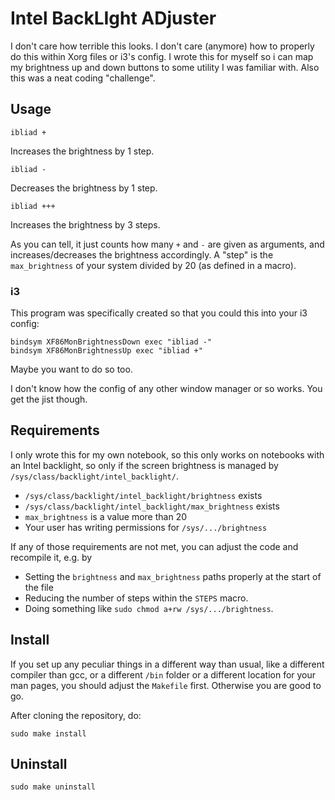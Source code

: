 # Intel BackLIght ADjuster

I don't care how terrible this looks. I don't care (anymore) how to properly do this
within Xorg files or i3's config. I wrote this for myself so i can map my 
brightness up and down buttons to some utility I was familiar with. Also this was a neat
coding "challenge".

## Usage

```
ibliad +
```
Increases the brightness by 1 step.
```
ibliad - 
```
Decreases the brightness by 1 step.
```
ibliad +++
```
Increases the brightness by 3 steps.

As you can tell, it just counts how many `+` and `-` are given as arguments, and
increases/decreases the brightness accordingly. A "step" is the `max_brightness`
of your system divided by 20 (as defined in a macro).

### i3

This program was specifically created so that you could this into your i3 config:

```
bindsym XF86MonBrightnessDown exec "ibliad -"
bindsym XF86MonBrightnessUp exec "ibliad +"

```
Maybe you want to do so too.

I don't know how the config of any other window manager or so works.
You get the jist though.

## Requirements

I only wrote this for my own notebook, so this only works on notebooks with an 
Intel backlight, so only if the screen brightness is managed 
by `/sys/class/backlight/intel_backlight/`.

 - `/sys/class/backlight/intel_backlight/brightness` exists
 - `/sys/class/backlight/intel_backlight/max_brightness` exists
 - `max_brightness` is a value more than 20
 - Your user has writing permissions for `/sys/.../brightness`

If any of those requirements are not met, you can adjust the code and recompile it, e.g. by

 - Setting the `brightness` and `max_brightness` paths properly at the start of the file
 - Reducing the number of steps within the `STEPS` macro.
 - Doing something like `sudo chmod a+rw /sys/.../brightness`.


## Install
If you set up any peculiar things in a different way than usual, like a different compiler than
gcc, or a different `/bin` folder or a different location for your man pages,
you should adjust the `Makefile` first. Otherwise you are good to go.

After cloning the repository, do:
```
sudo make install
```

## Uninstall

```
sudo make uninstall
```


